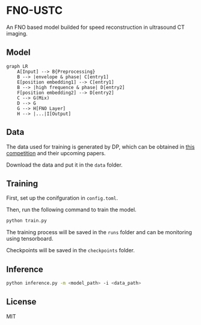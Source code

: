 # FNO-USTC

An FNO based model builded for speed ​​reconstruction in ultrasound CT imaging.

## Model

```mermaid
graph LR
    A[Input] --> B{Preprocessing}
    B --> |envelope & phase| C[entry1]
    E[position embedding1] --> C[entry1]
    B --> |high frequence & phase| D[entry2]
    F[position embedding2] --> D[entry2]
    C --> G(Mix)
    D --> G
    G --> H[FNO Layer]
    H --> |...|I[Output]

```

## Data

The data used for training is generated by DP, which can be obtained in [this competition](https://bohrium.dp.tech/competitions/2522351329) and their upcoming papers.

Download the data and put it in the `data` folder.

## Training

First, set up the conifguration in `config.toml`.

Then, run the following command to train the model.

```bash
python train.py
```

The training process will be saved in the `runs` folder and can be monitoring using tensorboard.

Checkpoints will be saved in the `checkpoints` folder.

## Inference

```bash
python inference.py -m <model_path> -i <data_path>
```

## License

MIT

